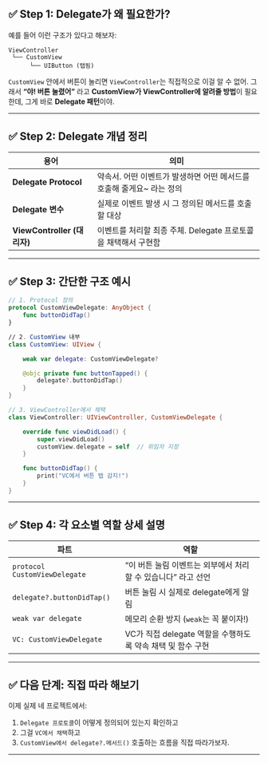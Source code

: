 ## ✅ Step 1: Delegate가 왜 필요한가?

예를 들어 이런 구조가 있다고 해보자:

```
ViewController
 └── CustomView
      └── UIButton (탭됨)
```

`CustomView` 안에서 버튼이 눌리면 `ViewController`는 직접적으로 이걸 알 수 없어.
그래서 **“야! 버튼 눌렸어”** 라고 **CustomView가 ViewController에 알려줄 방법**이 필요한데, 그게 바로 **Delegate 패턴**이야.

---

## ✅ Step 2: Delegate 개념 정리

| 용어                       | 의미                                        |
| ------------------------ | ----------------------------------------- |
| **Delegate Protocol**    | 약속서. 어떤 이벤트가 발생하면 어떤 메서드를 호출해 줄게요\~ 라는 정의 |
| **Delegate 변수**          | 실제로 이벤트 발생 시 그 정의된 메서드를 호출할 대상            |
| **ViewController (대리자)** | 이벤트를 처리할 최종 주체. Delegate 프로토콜을 채택해서 구현함   |

---

## ✅ Step 3: 간단한 구조 예시

```swift
// 1. Protocol 정의
protocol CustomViewDelegate: AnyObject {
    func buttonDidTap()
}

// 2. CustomView 내부
class CustomView: UIView {

    weak var delegate: CustomViewDelegate?

    @objc private func buttonTapped() {
        delegate?.buttonDidTap()
    }
}
```

```swift
// 3. ViewController에서 채택
class ViewController: UIViewController, CustomViewDelegate {

    override func viewDidLoad() {
        super.viewDidLoad()
        customView.delegate = self  // 위임자 지정
    }

    func buttonDidTap() {
        print("VC에서 버튼 탭 감지!")
    }
}
```

---

## ✅ Step 4: 각 요소별 역할 상세 설명

| 파트                            | 역할                                      |
| ----------------------------- | --------------------------------------- |
| `protocol CustomViewDelegate` | “이 버튼 눌림 이벤트는 외부에서 처리할 수 있습니다” 라고 선언    |
| `delegate?.buttonDidTap()`    | 버튼 눌림 시 실제로 delegate에게 알림               |
| `weak var delegate`           | 메모리 순환 방지 (`weak`는 꼭 붙이자!)              |
| `VC: CustomViewDelegate`      | VC가 직접 delegate 역할을 수행하도록 약속 채택 및 함수 구현 |

---

## ✅ 다음 단계: 직접 따라 해보기

이제 실제 네 프로젝트에서:

1. `Delegate 프로토콜`이 어떻게 정의되어 있는지 확인하고
2. 그걸 `VC에서 채택`하고
3. `CustomView에서 delegate?.메서드()` 호출하는 흐름을 직접 따라가보자.

---
